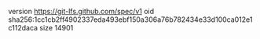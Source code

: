 version https://git-lfs.github.com/spec/v1
oid sha256:1cc1cb2ff4902337eda493ebf150a306a76b782434e33d100ca012e1c112daca
size 14901
